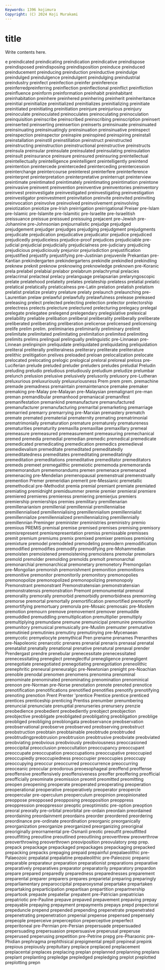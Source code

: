 ```yaml
---
Keywords: 1396 kojimura
Copyright: (C) 2024 Koji Murakami
---
```


# title

Write contents here.



e preindicated preindicating preindication preindicative preindispose
preindisposed preindisposing preindisposition preinduce preinduced preinducement preinducing preinduction preinductive preindulge
preindulged preindulgence preindulgent preindulging preindustrial preindustry preinfect preinfection preinfer preinference
preinferredpreinferring preinflection preinflectional preinflict preinfliction preinfluence preinform preinformation preinhabit preinhabitant
preinhabitation preinhere preinhered preinhering preinherit preinheritance preinitial preinitialize preinitialized preinitializes
preinitializing preinitiate preinitiated preinitiating preinitiation preinjure preinjurious preinjury preinoculate preinoculated
preinoculates preinoculating preinoculation preinquisition preinscribe preinscribed preinscribing preinscription preinsert preinserted
preinserting preinsertion preinserts preinsinuate preinsinuated preinsinuating preinsinuatingly preinsinuation preinsinuative preinspect
preinspection preinspector preinspire preinspired preinspiring preinstall preinstallation preinstill preinstillation preinstruct
preinstructed preinstructing preinstruction preinstructional preinstructive preinstructs preinsula preinsular preinsulate preinsulated
preinsulating preinsulation preinsult preinsurance preinsure preinsured preinsuring preintellectual preintellectually preintelligence
preintelligent preintelligently preintend preintention preintercede preinterceded preinterceding preintercession preinterchange preintercourse
preinterest preinterfere preinterference preinterpret preinterpretation preinterpretative preinterrupt preinterview preintimate preintimated
preintimately preintimating preintimation preintone preinvasive preinvent preinvention preinventive preinventories preinventory
preinvest preinvestigate preinvestigated preinvestigating preinvestigation preinvestigator preinvestment preinvitation preinvite preinvited
preinviting preinvocation preinvolve preinvolved preinvolvement preinvolving preiotization preiotize pre-Irish preirrigation
preirrigational Preiser pre-Islam pre-Islamic pre-Islamite pre-Islamitic pre-Israelite pre-Israelitish preissuance preissue
preissued preissuing prejacent pre-Jewish pre-Johannine pre-Johnsonian prejournalistic prejudge prejudged prejudgement
prejudger prejudges prejudging prejudgment prejudgments prejudicate prejudication prejudicative prejudicator prejudice
prejudiced prejudicedly prejudiceless prejudice-proof prejudices prejudiciable pre-judicial prejudicial prejudicially prejudicialness
pre-judiciary prejudicing prejudicious prejudiciously prejunior prejurisdiction prejustification prejustified prejustify prejustifying
pre-Justinian prejuvenile Prekantian pre-Kantian prekindergarten prekindergartens prekindle prekindled prekindling preknew
preknit preknow preknowing preknowledge preknown pre-Koranic prela prelabel prelabial prelabor
prelabrum prelachrymal prelacies prelacrimal prelacteal prelacy prelanguage prelapsarian prelaryngoscopic prelate
prelatehood prelateity prelates prelateship prelatess prelatial prelatic prelatical prelatically prelaticalness
pre-Latin prelation prelatish prelatism prelatist prelatize prelatry prelature prelaty prelaunch
prelaunching pre-Laurentian prelaw prelawful prelawfully prelawfulness prelease preleased preleasing prelect
prelected prelecting prelection prelector prelectorship prelectress prelects prelecture prelectured prelecturing
prelegacy prelegal prelegate prelegatee prelegend prelegendary prelegislative prelexical preliability preliable
prelibation preliberal preliberality preliberally preliberate preliberated preliberating preliberation prelicense prelicensed
prelicensing prelife prelim prelim. preliminaries preliminarily preliminary prelimit prelimitate prelimitated
prelimitating prelimitation prelimited prelimiting prelimits prelims prelingual prelingually prelinguistic pre-Linnaean
pre-Linnean prelinpinpin preliquidate preliquidated preliquidating preliquidation preliteral preliterally preliteralness preliterary
preliterate preliterature prelithic prelitigation prelives preloaded preloan prelocalization prelocate prelocated
prelocating prelogic prelogical preloral preloreal preloss pre-Luciferian prelude preluded preluder
preluders preludes preludial Preludin preluding preludio preludious preludiously preludium preludize
prelumbar prelunch prelusion prelusive prelusively prelusorily prelusory pre-Lutheran preluxurious preluxuriously
preluxuriousness Prem prem prem. premachine premade premadness premaintain premaintenance premake
premaker premaking pre-Malay pre-Malayan pre-Malaysian premalignant pre-man preman premandibular premanhood
premaniacal premanifest premanifestation premankind premanufacture premanufactured premanufacturer premanufacturing premarital premarketing
premarriage premarried premarry premarrying pre-Marxian premastery prematch premate premated prematerial
prematernity premating prematrimonial prematrimonially prematuration premature prematurely prematureness prematurities prematurity
premaxilla premaxillae premaxillary premeal premeasure premeasured premeasurement premeasuring premechanical premed
premedia premedial premedian premedic premedical premedicate premedicated premedicating premedication premedics
premedieval premedievalism premeditate premeditated premeditatedly premeditatedness premeditates premeditating premeditatingly premeditation
premeditations premeditative premeditator premeditators premeds premeet premegalithic premeiotic prememoda prememoranda
prememorandum prememorandums premen premenace premenaced premenacing pre-Mendelian premenopausal premenstrual premenstrually
premention Premer premeridian premerit pre-Messianic premetallic premethodical pre-Methodist premia premial
premiant premiate premiated premiating premidnight premidsummer premie premier premieral premiere
premiered premieres premieress premiering premierjus premiers premiership premierships premies premilitary
premillenarian premillenarianism premillenial premillennial premillennialise premillennialised premillennialising premillennialism premillennialist premillennialize
premillennialized premillennializing premillennially premillennian Preminger preminister preministries preministry premio premious
PREMIS premisal premise premised premises premising premisory premisrepresent premisrepresentation premiss
premissable premisses premit premium premiums premix premixed premixer premixes premixing
premixture premodel premodeled premodeling premodern premodification premodified premodifies premodify premodifying
pre-Mohammedian premoisten premoistened premoistening premoistens premolar premolars premold premolder premolding
premolds premolt premonarchal premonarchial premonarchical premonetary premonetory Premongolian pre-Mongolian premonish
premonishment premonition premonitions premonitive premonitor premonitorily premonitory premonopolies premonopolize premonopolized
premonopolizing premonopoly Premonstrant premonstrant Premonstratensian premonstratensian premonstratensis premonstration Premont premonumental
premoral premorality premorally premorbid premorbidly premorbidness premorning premorse premortal premortally
premortification premortified premortify premortifying premortuary premorula pre-Mosaic premosaic pre-Moslem premotion
premourn premove premovement premover premuddle premuddled premuddling premultiplication premultiplier premultiply
premultiplying premundane premune premunicipal premunire premunition premunitory premusical premusically pre-Muslim
premuster premutative premutinied premutinies premutiny premutinying pre-Mycenaean premycotic premyelocyte premythical
Pren prename prenames Prenanthes pre-Napoleonic prenarcotic prenares prenarial prenaris prenasal
prenatal prenatalist prenatally prenational prenative prenatural prenaval prender Prendergast prendre
prenebular prenecessitate prenecessitated prenecessitating preneglect preneglectful prenegligence prenegligent prenegotiate prenegotiated
prenegotiating prenegotiation preneolithic prenephritic preneural preneuralgic pre-Newtonian prenight pre-Noachian prenoble
prenodal prenomen prenomens prenomina prenominal prenominate prenominated prenominating prenomination prenominical
prenoon pre-Norman pre-Norse prenotation prenote prenoted prenotice prenotification prenotifications prenotified
prenotifies prenotify prenotifying prenoting prenotion Prent Prenter 'prentice Prentice prentice
prenticed prentices prenticeship prenticing Prentiss prenumber prenumbering prenuncial prenunciate prenuptial
prenurseries prenursery prenzie preobedience preobedient preobediently preobject preobjection preobjective preobligate
preobligated preobligating preobligation preoblige preobliged preobliging preoblongata preobservance preobservation preobservational
preobserve preobserved preobserving preobstruct preobstruction preobtain preobtainable preobtrude preobtruded preobtrudingpreobtrusion
preobtrusion preobtrusive preobviate preobviated preobviating preobvious preobviously preobviousness preoccasioned preoccipital
preocclusion preoccultation preoccupancy preoccupant preoccupate preoccupation preoccupations preoccupative preoccupied preoccupiedly
preoccupiedness preoccupier preoccupies preoccupy preoccupying preoccur preoccurred preoccurrence preoccurring preoceanic
preocular preodorous preoesophageal preoffend preoffense preoffensive preoffensively preoffensiveness preoffer preoffering
preofficial preofficially preominate preomission preomit preomitted preomitting preopen preopening preoperate
preoperated preoperating preoperation preoperational preoperative preoperatively preoperator preopercle preopercular pre-operculum
preoperculum preopinion preopinionated preoppose preopposed preopposing preopposition preoppress preoppression preoppressor
preoptic preoptimistic pre-option preoption preoral preorally pre-orbital preorbital pre-ordain preordain
preordained preordaining preordainment preordains preorder preordered preordering preordinance pre-ordinate preordination
preorganic preorganically preorganization preorganize preorganized preorganizing preoriginal preoriginally preornamental pre-Osmanli
preotic preoutfit preoutfitted preoutfitting preoutline preoutlined preoutlining preoverthrew preoverthrow preoverthrowing
preoverthrown preoviposition preovulatory prep prep. prepack prepackage prepackaged prepackages prepackaging
prepacked prepacking prepacks prepaging prepaid prepainful prepalaeolithic pre-Palaeozoic prepalatal prepalatine
prepaleolithic pre-Paleozoic prepanic preparable preparateur preparation preparationist preparations preparative preparatively
preparatives preparator preparatorily preparatory prepardon prepare prepared preparedly preparedness preparednesses
preparement preparental preparer preparers prepares preparietal preparing preparingly preparliamentary preparoccipital
preparoxysmal prepartake prepartaken prepartaking preparticipation prepartisan prepartition prepartnership prepartook prepaste
prepatellar prepatent pre-Patrician prepatrician prepatriotic pre-Pauline prepave prepaved prepavement prepaving
prepay prepayable prepaying prepayment prepayments prepays prepd prepectoral prepeduncle prepend
prepended prepending prepenetrate prepenetrated prepenetrating prepenetration prepenial prepense prepensed prepensely
prepeople preperceive preperception preperceptive preperfect preperitoneal pre-Permian pre-Persian prepersuade prepersuaded
prepersuading prepersuasion prepersuasive preperusal preperuse preperused preperusing prepetition pre-Petrine prepg
pre-Pharaonic pre-Phidian prephragma prephthisical prepigmental prepill prepineal prepink prepious prepiously
prepituitary preplace preplaced preplacement preplacental preplaces preplacing preplan preplanned preplanning
preplans preplant preplanting prepledge prepledged prepledging preplot preplotted preplotting prepn
